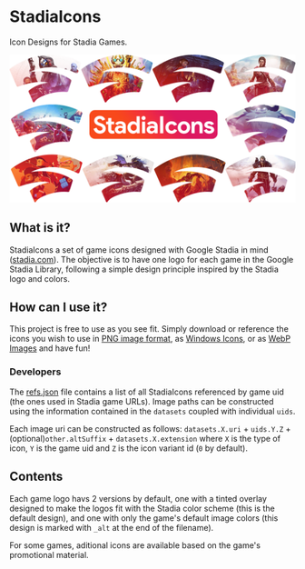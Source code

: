 # StadiaIcons
Icon Designs for Stadia Games.

![StadiaIcons header image](Header.png)

## What is it?
StadiaIcons a set of game icons designed with Google Stadia in mind ([stadia.com](https://stadia.com)). The objective is to have one logo for each game in the Google Stadia Library, following a simple design principle inspired by the Stadia logo and colors.

## How can I use it?
This project is free to use as you see fit. Simply download or reference the icons you wish to use in [PNG image format](/Images), as [Windows Icons](/Icons), or as [WebP Images](/WebP) and have fun!

### Developers
The [refs.json](refs.json) file contains a list of all StadiaIcons referenced by game uid (the ones used in Stadia game URLs). Image paths can be constructed using the information contained in the `datasets` coupled with individual `uids`.

Each image uri can be constructed as follows: `datasets.X.uri` + `uids.Y.Z` + (optional)`other.altSuffix` + `datasets.X.extension` where `X` is the type of icon, `Y` is the game uid and `Z` is the icon variant id (`0` by default).

## Contents
Each game logo havs 2 versions by default, one with a tinted overlay designed to make the logos fit with the Stadia color scheme (this is the default design), and one with only the game's default image colors (this design is marked with `_alt` at the end of the filename).

For some games, aditional icons are available based on the game's promotional material.